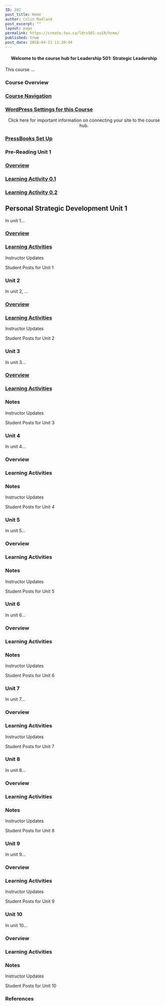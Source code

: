 ```yaml
---
ID: 282
post_title: Home
author: Colin Madland
post_excerpt: ""
layout: page
permalink: https://create.twu.ca/ldrs501-su18/home/
published: true
post_date: 2018-04-13 11:20:44
---
```

<!--themify_builder_static-->
<h4 style="text-align: center">Welcome to the course hub for Leadership 501: Strategic Leadership</h4>
This course &#8230;
<h3>Course Overview</h3>
<a href="https://create.twu.ca/orientation/digital-skills/navigating-a-connected-course/">

</a>
<h3><a href="https://create.twu.ca/orientation/digital-skills/navigating-a-connected-course/">Course Navigation</a></h3>
<a href="https://create.twu.ca/ldrs501-su18/wordpress-settings/">

</a>
<h3><a href="https://create.twu.ca/ldrs501-su18/wordpress-settings/">WordPress Settings for this Course</a></h3>
<p style="text-align: center">Click here for important information on connecting your site to the course hub.</p>
 <a href="https://create.twu.ca/ldrs501-su18/pressbooks-setup/">

</a>
<h3><a href="https://create.twu.ca/ldrs501-su18/pressbooks-setup/">PressBooks Set Up</a></h3>
<h3>Pre-Reading
Unit 1</h3>
<a href="https://create.twu.ca/ldrs501-su18/week-0/">

</a>
<h3><a href="https://create.twu.ca/ldrs501-su18/week-0/">Overview</a></h3>
<a href="https://create.twu.ca/ldrs501-su18/activity-0-1/">

</a>
<h3><a href="https://create.twu.ca/ldrs501-su18/activity-0-1/">Learning Activity 0.1</a></h3>
<a href="https://create.twu.ca/ldrs501-su18/activity-0-2">

</a>
<h3><a href="https://create.twu.ca/ldrs501-su18/activity-0-2">Learning Activity 0.2</a></h3>
<h2>Personal Strategic Development
Unit 1</h2>
In unit 1&#8230;

<a href="https://create.twu.ca/ldrs501-su18/unit-1/">

</a>
<h3><a href="https://create.twu.ca/ldrs501-su18/unit-1/">Overview</a></h3>
<a href="https://create.twu.ca/ldrs501-su18/unit-1-learning-activities/">

</a>
<h3><a href="https://create.twu.ca/ldrs501-su18/unit-1-learning-activities/">Learning Activities</a></h3>
Instructor Updates

Student Posts for Unit 1
<h3>Unit 2</h3>
In unit 2, &#8230;

<a href="https://create.twu.ca/ldrs501-su18/unit-1/">

</a>
<h3><a href="https://create.twu.ca/ldrs501-su18/unit-1/">Overview</a></h3>
<a href="https://create.twu.ca/ldrs501-su18/unit-1-learning-activities/">

</a>
<h3><a href="https://create.twu.ca/ldrs501-su18/unit-1-learning-activities/">Learning Activities</a></h3>
Instructor Updates

Student Posts for Unit 2
<h3>Unit 3</h3>
In unit 3&#8230;

<a href="https://create.twu.ca/ldrs501-su18/unit-3/">

</a>
<h3><a href="https://create.twu.ca/ldrs501-su18/unit-3/">Overview</a></h3>
<a href="https://create.twu.ca/ldrs501-su18/unit-3-learning-activities/">

</a>
<h3><a href="https://create.twu.ca/ldrs501-su18/unit-3-learning-activities/">Learning Activities</a></h3>
<h3>Notes</h3>
Instructor Updates

Student Posts for Unit 3
<h3>Unit 4</h3>
In unit 4&#8230;
<h3>Overview</h3>
<h3>Learning Activities</h3>
<h3>Notes</h3>
Instructor Updates

Student Posts for Unit 4
<h3>Unit 5</h3>
In unit 5&#8230;
<h3>Overview</h3>
<h3>Learning Activities</h3>
<h3>Notes</h3>
Instructor Updates

Student Posts for Unit 5
<h3>Unit 6</h3>
In unit 6&#8230;
<h3>Overview</h3>
<h3>Learning Activities</h3>
<h3>Notes</h3>
Instructor Updates

Student Posts for Unit 6
<h3>Unit 7</h3>
In unit 7&#8230;
<h3>Overview</h3>
<h3>Learning Activities</h3>
Instructor Updates

Student Posts for Unit 7
<h3>Unit 8</h3>
In unit 8&#8230;
<h3>Overview</h3>
<h3>Learning Activities</h3>
<h3>Notes</h3>
Instructor Updates

Student Posts for Unit 8
<h3>Unit 9</h3>
In unit 9&#8230;
<h3>Overview</h3>
<h3>Learning Activities</h3>
Instructor Updates

Student Posts for Unit 9
<h3>Unit 10</h3>
In unit 10&#8230;
<h3>Overview</h3>
<h3>Learning Activities</h3>
<h3>Notes</h3>
Instructor Updates

Student Posts for Unit 10
<h3>References</h3>
<!--/themify_builder_static-->